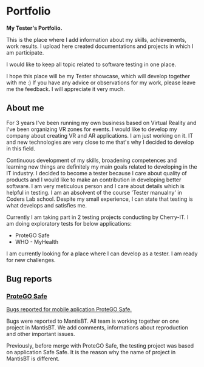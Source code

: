 # Portfolio
**My Tester's Portfolio.**

This is the place where I add information about my skills, achievements, work results. I upload here created documentations and projects in which I am participate.

I would like to keep all topic related to software testing in one place.

I hope this place will be my Tester showcase, which will develop together with me :) If you have any advice or observations for my work, please leave me the feedback. I will appreciate it very much.



## About me
For 3 years I've been running my own business based on Virtual Reality and I've been organizing VR zones for events. I would like to develop my company about creating VR and AR applications. I am just working on it. IT and new technologies are very close to me that's why I decided to develop in this field. 

Continuous development of my skills, broadening competences and learning new things are definitely my main goals related to developing in the IT industry. I decided to become a tester because I care about quality of products and I would like to make an contribution in developing better software. I am very meticulous person and I care about details which is helpful in testing. I am an absolvent of the course 'Tester manualny' in Coders Lab school. Despite my small experience, I can state that testing is what develops and satisfies me.

Currently I am taking part in 2 testing projects conducting by Cherry-IT. I am doing exploratory tests for below applications:
* ProteGO Safe
* WHO - MyHealth

I am currently looking for a place where I can develop as a tester. I am ready for new challenges.

## Bug reports

### [ProteGO Safe](https://www.gov.pl/web/cyfryzacja/protego-safe--pobierz-zainstaluj-przetestuj)
[Bugs reported for mobile aplication ProteGO Safe.](https://quac.org/projects/SafeSafe/Mantis/print_all_bug_page_word.php?search=&sort=last_updated&dir=ASC&type_page=html&export=-1&show_flag=0&filter=5ead6c8fad34b)

Bugs were reported to MantisBT. All team is working together on one project in MantisBT. We add comments, informations about reproduction and other important issues.

Previously, before merge with ProteGO Safe, the testing project was based on application Safe Safe. It is the reason why the name of project in MantisBT is different.

